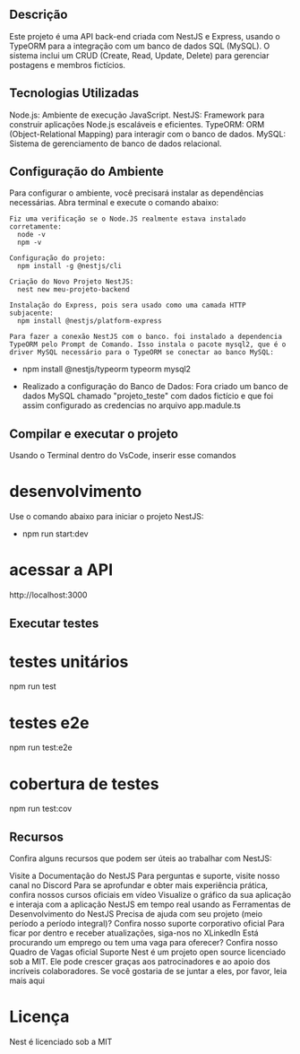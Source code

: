 ## Descrição
Este projeto é uma API back-end criada com NestJS e Express, usando o TypeORM para a integração com um banco de dados SQL (MySQL). O sistema inclui um CRUD (Create, Read, Update, Delete) para gerenciar postagens e membros fictícios.


## Tecnologias Utilizadas
Node.js: Ambiente de execução JavaScript.
NestJS: Framework para construir aplicações Node.js escaláveis e eficientes.
TypeORM: ORM (Object-Relational Mapping) para interagir com o banco de dados.
MySQL: Sistema de gerenciamento de banco de dados relacional.

## Configuração do Ambiente
Para configurar o ambiente, você precisará instalar as dependências necessárias. Abra
terminal e execute o comando abaixo:

    Fiz uma verificação se o Node.JS realmente estava instalado corretamente:
      node -v
      npm -v

    Configuração do projeto:
      npm install -g @nestjs/cli

    Criação do Novo Projeto NestJS:
      nest new meu-projeto-backend

    Instalação do Express, pois sera usado como uma camada HTTP subjacente:
      npm install @nestjs/platform-express

    Para fazer a conexão NestJS com o banco. foi instalado a dependencia TypeORM pelo Prompt de Comando. Isso instala o pacote mysql2, que é o driver MySQL necessário para o TypeORM se conectar ao banco MySQL:
  -  npm install @nestjs/typeorm typeorm mysql2

  -  Realizado a configuração do Banco de Dados:
      Fora criado um banco de dados MySQL chamado "projeto_teste" com dados fictício e que foi assim configurado as credencias no arquivo app.madule.ts 

## Compilar e executar o projeto
Usando o Terminal dentro do VsCode, inserir esse comandos 

  # desenvolvimento
  Use o comando abaixo para iniciar o projeto NestJS:
  - npm run start:dev

  # acessar a API
  http://localhost:3000



## Executar testes
# testes unitários
npm run test

# testes e2e
npm run test:e2e

# cobertura de testes
npm run test:cov


## Recursos
Confira alguns recursos que podem ser úteis ao trabalhar com NestJS:

Visite a Documentação do NestJS
Para perguntas e suporte, visite nosso canal no Discord
Para se aprofundar e obter mais experiência prática, confira nossos cursos oficiais em vídeo
Visualize o gráfico da sua aplicação e interaja com a aplicação NestJS em tempo real usando as Ferramentas de Desenvolvimento do NestJS
Precisa de ajuda com seu projeto (meio período a período integral)? Confira nosso suporte corporativo oficial
Para ficar por dentro e receber atualizações, siga-nos no XLinkedIn
Está procurando um emprego ou tem uma vaga para oferecer? Confira nosso Quadro de Vagas oficial
Suporte
Nest é um projeto open source licenciado sob a MIT. Ele pode crescer graças aos patrocinadores e ao apoio dos incríveis colaboradores. Se você gostaria de se juntar a eles, por favor, leia mais aqui

# Licença
Nest é licenciado sob a MIT

